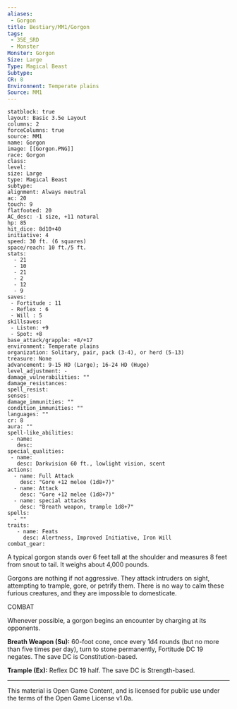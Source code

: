 ```yaml
---
aliases:
 - Gorgon
title: Bestiary/MM1/Gorgon
tags: 
 - 35E_SRD
 - Monster
Monster: Gorgon
Size: Large
Type: Magical Beast
Subtype: 
CR: 8
Environnent: Temperate plains
Source: MM1
---
```


```statblock
statblock: true
layout: Basic 3.5e Layout
columns: 2
forceColumns: true
source: MM1 
name: Gorgon
image: [[Gorgon.PNG]]
race: Gorgon
class: 
level: 
size: Large
type: Magical Beast
subtype: 
alignment: Always neutral
ac: 20
touch: 9
flatfooted: 20
AC_desc: -1 size, +11 natural
hp: 85
hit_dice: 8d10+40
initiative: 4
speed: 30 ft. (6 squares)
space/reach: 10 ft./5 ft.
stats:
  - 21
  - 10
  - 21
  - 2
  - 12
  - 9
saves:
 - Fortitude : 11
 - Reflex : 6
 - Will : 5
skillsaves:
 - Listen: +9
 - Spot: +8
base_attack/grapple: +8/+17
environment: Temperate plains
organization: Solitary, pair, pack (3-4), or herd (5-13)
treasure: None
advancement: 9-15 HD (Large); 16-24 HD (Huge)
level_adjustment: -
damage_vulnerabilities: ""
damage_resistances: 
spell_resist: 
senses: 
damage_immunities: ""
condition_immunities: ""
languages: ""
cr: 8
aura: ""
spell-like_abilities:
 - name: 
   desc: 
special_qualities:
 - name:
   desc: Darkvision 60 ft., lowlight vision, scent
actions:
  - name: Full Attack
    desc: "Gore +12 melee (1d8+7)"
  - name: Attack
    desc: "Gore +12 melee (1d8+7)"
  - name: special attacks
    desc: "Breath weapon, trample 1d8+7"
spells:
  - ""
traits:
   - name: Feats
     desc: Alertness, Improved Initiative, Iron Will
combat_gear:  
```


A typical gorgon stands over 6 feet tall at the shoulder and measures 8 feet from snout to tail. It weighs about 4,000 pounds.

Gorgons are nothing if not aggressive. They attack intruders on sight, attempting to trample, gore, or petrify them. There is no way to calm these furious creatures, and they are impossible to domesticate.

COMBAT

Whenever possible, a gorgon begins an encounter by charging at its opponents.


**Breath Weapon (Su):** 60-foot cone, once every 1d4 rounds (but no more than five times per day), turn to stone permanently, Fortitude DC 19 negates. The save DC is Constitution-based.


**Trample (Ex):** Reflex DC 19 half. The save DC is Strength-based.

---

This material is Open Game Content, and is licensed for public use under the terms of the Open Game License v1.0a.
